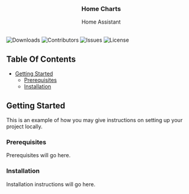 # <br/>
<p align="center">
  <h3 align="center">Home Charts</h3>

  <p align="center">
    Home Assistant
    <br/>
    <br/>
  </p>
</p>

![Downloads](https://img.shields.io/github/downloads/scottdotau/home-charts/total) ![Contributors](https://img.shields.io/github/contributors/scottdotau/home-charts?color=dark-green) ![Issues](https://img.shields.io/github/issues/scottdotau/home-charts) ![License](https://img.shields.io/github/license/scottdotau/home-charts) 

## Table Of Contents

* [Getting Started](#getting-started)
  * [Prerequisites](#prerequisites)
  * [Installation](#installation)

## Getting Started

This is an example of how you may give instructions on setting up your project locally.

### Prerequisites

Prerequisites will go here.

### Installation
Installation instructions will go here.
